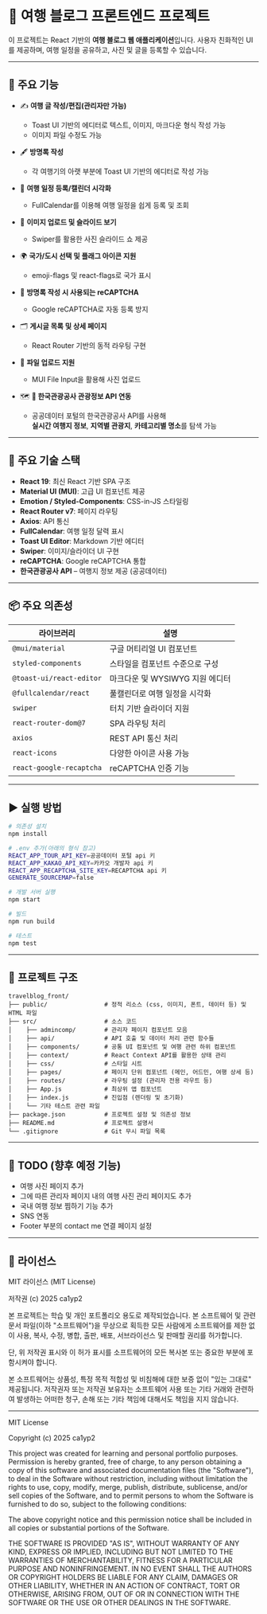 # 🧳 여행 블로그 프론트엔드 프로젝트

이 프로젝트는 React 기반의 **여행 블로그 웹 애플리케이션**입니다. 사용자 친화적인 UI를 제공하며, 여행 일정을 공유하고, 사진 및 글을 등록할 수 있습니다.

---

## 🌟 주요 기능

- ✍️ **여행 글 작성/편집(관리자만 가능)**  
  - Toast UI 기반의 에디터로 텍스트, 이미지, 마크다운 형식 작성 가능
  - 이미지 파일 수정도 가능

- 🖋 **방명록 작성**
  - 각 여행기의 아랫 부분에 Toast UI 기반의 에디터로 작성 가능

- 📅 **여행 일정 등록/캘린더 시각화**  
  - FullCalendar를 이용해 여행 일정을 쉽게 등록 및 조회

- 📸 **이미지 업로드 및 슬라이드 보기**  
  - Swiper를 활용한 사진 슬라이드 쇼 제공

- 🌍 **국가/도시 선택 및 플래그 아이콘 지원**  
  - emoji-flags 및 react-flags로 국가 표시

- 🔐 **방명록 작성 시 사용되는 reCAPTCHA**  
  - Google reCAPTCHA로 자동 등록 방지

- 🗂️ **게시글 목록 및 상세 페이지**  
  - React Router 기반의 동적 라우팅 구현

- 📂 **파일 업로드 지원**  
  - MUI File Input을 활용해 사진 업로드

- 🗺️ **📡 한국관광공사 관광정보 API 연동**  
  - 공공데이터 포털의 한국관광공사 API를 사용해  
    **실시간 여행지 정보**, **지역별 관광지**, **카테고리별 명소**를 탐색 가능

---

## 🔧 주요 기술 스택

- **React 19**: 최신 React 기반 SPA 구조
- **Material UI (MUI)**: 고급 UI 컴포넌트 제공
- **Emotion / Styled-Components**: CSS-in-JS 스타일링
- **React Router v7**: 페이지 라우팅
- **Axios**: API 통신
- **FullCalendar**: 여행 일정 달력 표시
- **Toast UI Editor**: Markdown 기반 에디터
- **Swiper**: 이미지/슬라이더 UI 구현
- **reCAPTCHA**: Google reCAPTCHA 통합
- **한국관광공사 API** – 여행지 정보 제공 (공공데이터)

---

## 📦 주요 의존성

| 라이브러리 | 설명 |
|------------|------|
| `@mui/material` | 구글 머티리얼 UI 컴포넌트 |
| `styled-components` | 스타일을 컴포넌트 수준으로 구성 |
| `@toast-ui/react-editor` | 마크다운 및 WYSIWYG 지원 에디터 |
| `@fullcalendar/react` | 풀캘린더로 여행 일정을 시각화 |
| `swiper` | 터치 기반 슬라이더 지원 |
| `react-router-dom@7` | SPA 라우팅 처리 |
| `axios` | REST API 통신 처리 |
| `react-icons` | 다양한 아이콘 사용 가능 |
| `react-google-recaptcha` | reCAPTCHA 인증 기능 |

---

## ▶️ 실행 방법

```bash
# 의존성 설치
npm install

# .env 추가(아래의 형식 참고)
REACT_APP_TOUR_API_KEY=공공데이터 포털 api 키
REACT_APP_KAKAO_API_KEY=카카오 개발자 api 키
REACT_APP_RECAPTCHA_SITE_KEY=RECAPTCHA api 키
GENERATE_SOURCEMAP=false

# 개발 서버 실행
npm start

# 빌드
npm run build

# 테스트
npm test
```

---

## 📁 프로젝트 구조

```
travelblog_front/
├── public/                # 정적 리소스 (css, 이미지, 폰트, 데이터 등) 및 HTML 파일
├── src/                   # 소스 코드
│    ├── admincomp/        # 관리자 페이지 컴포넌트 모음
│    ├── api/              # API 호출 및 데이터 처리 관련 함수들
│    ├── components/       # 공통 UI 컴포넌트 및 여행 관련 하위 컴포넌트
│    ├── context/          # React Context API를 활용한 상태 관리
│    ├── css/              # 스타일 시트
│    ├── pages/            # 페이지 단위 컴포넌트 (메인, 어드민, 여행 상세 등)
│    ├── routes/           # 라우팅 설정 (관리자 전용 라우트 등)
│    ├── App.js            # 최상위 앱 컴포넌트
│    ├── index.js          # 진입점 (렌더링 및 초기화)
│    └── 기타 테스트 관련 파일
├── package.json           # 프로젝트 설정 및 의존성 정보
├── README.md              # 프로젝트 설명서
└── .gitignore             # Git 무시 파일 목록
```

---

## 📌 TODO (향후 예정 기능)

- 여행 사진 페이지 추가
- 그에 따른 관리자 페이지 내의 여행 사진 관리 페이지도 추가
- 국내 여행 정보 찜하기 기능 추가
- SNS 연동
- Footer 부분의 contact me 연결 페이지 설정

---

## 📄 라이선스

MIT 라이선스 (MIT License)

저작권 (c) 2025 ca1yp2

본 프로젝트는 학습 및 개인 포트폴리오 용도로 제작되었습니다. 본 소프트웨어 및 관련 문서 파일(이하 "소프트웨어")을 무상으로 획득한 모든 사람에게 소프트웨어를 제한 없이 사용, 복사, 수정, 병합, 출판, 배포, 서브라이선스 및 판매할 권리를 허가합니다.

단, 위 저작권 표시와 이 허가 표시를 소프트웨어의 모든 복사본 또는 중요한 부분에 포함시켜야 합니다.

본 소프트웨어는 상품성, 특정 목적 적합성 및 비침해에 대한 보증 없이 "있는 그대로" 제공됩니다. 저작권자 또는 저작권 보유자는 소프트웨어 사용 또는 기타 거래와 관련하여 발생하는 어떠한 청구, 손해 또는 기타 책임에 대해서도 책임을 지지 않습니다.

---

MIT License

Copyright (c) 2025 ca1yp2

This project was created for learning and personal portfolio purposes. Permission is hereby granted, free of charge, to any person obtaining a copy of this software and associated documentation files (the "Software"), to deal in the Software without restriction, including without limitation the rights to use, copy, modify, merge, publish, distribute, sublicense, and/or sell copies of the Software, and to permit persons to whom the Software is furnished to do so, subject to the following conditions:

The above copyright notice and this permission notice shall be included in all copies or substantial portions of the Software.

THE SOFTWARE IS PROVIDED "AS IS", WITHOUT WARRANTY OF ANY KIND, EXPRESS OR IMPLIED, INCLUDING BUT NOT LIMITED TO THE WARRANTIES OF MERCHANTABILITY, FITNESS FOR A PARTICULAR PURPOSE AND NONINFRINGEMENT. IN NO EVENT SHALL THE AUTHORS OR COPYRIGHT HOLDERS BE LIABLE FOR ANY CLAIM, DAMAGES OR OTHER LIABILITY, WHETHER IN AN ACTION OF CONTRACT, TORT OR OTHERWISE, ARISING FROM, OUT OF OR IN CONNECTION WITH THE SOFTWARE OR THE USE OR OTHER DEALINGS IN THE SOFTWARE.
